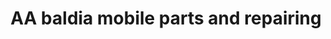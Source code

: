 ---
title: "AA baldia mobile parts and repairing"
url: /karachi/aa-baldia-mobile-parts-and-repairing/
shop: shop
---